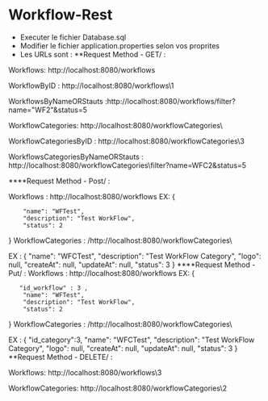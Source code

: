 # Workflow-Rest
- Executer le fichier Database.sql
- Modifier le fichier application.properties selon vos proprites 
- Les URLs sont :
**Request Method - GET/ :

Workflows: http://localhost:8080/workflows

WorkflowByID : http://localhost:8080/workflows\1

WorkflowsByNameORStauts :http://localhost:8080/workflows/filter?name="WF2"&status=5

WorkflowCategories: http://localhost:8080/workflowCategories\

WorkflowCategoriesByID : http://localhost:8080/workflowCategories\3

WorkflowsCategoriesByNameORStauts : http://localhost:8080/workflowCategories\filter?name=WFC2&status=5

****Request Method - Post/ :

Workflows : http://localhost:8080/workflows
 EX: {
      
        "name": "WFTest",
        "description": "Test WorkFlow",
        "status": 2
}
WorkflowCategories : /http://localhost:8080/workflowCategories\

EX : {
    "name": "WFCTest",
    "description": "Test WorkFlow Category",
    "logo": null,
    "createAt": null,
    "updateAt": null,
    "status": 3
}
****Request Method - Put/ :
Workflows : http://localhost:8080/workflows
 EX: {
       
       "id_workflow" : 3 ,
        "name": "WFTest",
        "description": "Test WorkFlow",
        "status": 2
}
WorkflowCategories : /http://localhost:8080/workflowCategories\

EX : {
    "id_category":3,
    "name": "WFCTest",
    "description": "Test WorkFlow Category",
    "logo": null,
    "createAt": null,
    "updateAt": null,
    "status": 3
}
**Request Method - DELETE/ :

Workflows: http://localhost:8080/workflows\3

WorkflowCategories: http://localhost:8080/workflowCategories\2


